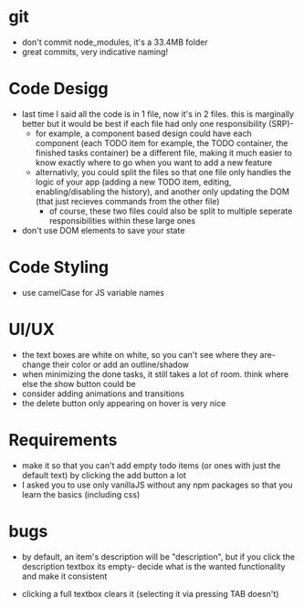# git
- don't commit node_modules, it's a 33.4MB folder
- great commits, very indicative naming!

# Code Desigg
- last time I said all the code is in 1 file, now it's in 2 files. this is marginally better but it would be best if each file had only one responsibility (SRP)- 
  - for example, a component based design could have each component (each TODO item for example, the TODO container, the finished tasks container) be a different file, making it much easier to know exactly where to go when you want to add a new feature
  - alternativly, you could split the files so that one file only handles the logic of your app (adding a new TODO item, editing, enabling/disabling the history), and another only updating the DOM (that just recieves commands from the other file)
    - of course, these two files could also be split to multiple seperate responsibilities within these large ones
- don't use DOM elements to save your state

# Code Styling
- use camelCase for JS variable names

# UI/UX
- the text boxes are white on white, so you can't see where they are- change their color or add an outline/shadow
- when minimizing the done tasks, it still takes a lot of room. think where else the show button could be
- consider adding animations and transitions
- the delete button only appearing on hover is very nice

# Requirements
- make it so that you can't add empty todo items (or ones with just the default text) by clicking the add button a lot
- I asked you to use only vanillaJS without any npm packages so that you learn the basics (including  css)

# bugs
- by default, an item's description will be "description", but if you click the description textbox its empty- decide what is the wanted functionality and make it consistent

- clicking a full textbox clears it (selecting it via pressing TAB doesn't)